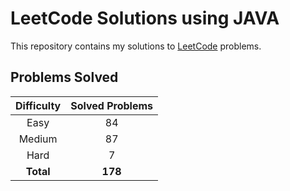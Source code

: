 # LeetCode Solutions using JAVA

This repository contains my solutions to [LeetCode](https://leetcode.com/) problems.

## Problems Solved

| Difficulty | Solved Problems |
|:----------:|:---------------:|
|    Easy    |       84        |
|   Medium   |       87        |
|    Hard    |        7        |
| **Total**  |     **178**     |
